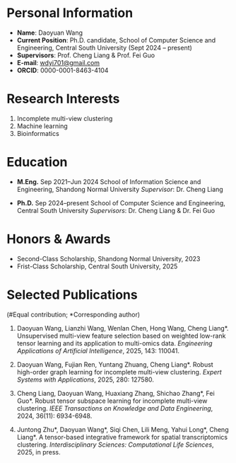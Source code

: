 # Personal Information
- **Name**: Daoyuan Wang 
- **Current Position**: Ph.D. candidate, School of Computer Science and Engineering, Central South University (Sept 2024 – present) 
- **Supervisors**: Prof. Cheng Liang & Prof. Fei Guo 
- **E-mail**: wdyi701@gmail.com 
- **ORCID**: 0000-0001-8463-4104

# Research Interests
1. Incomplete multi-view clustering
2. Machine learning
3. Bioinformatics

# Education
- **M.Eng.** Sep 2021–Jun 2024 
  School of Information Science and Engineering, Shandong Normal University 
  *Supervisor*: Dr. Cheng Liang 

- **Ph.D.** Sep 2024–present 
  School of Computer Science and Engineering, Central South University 
  *Supervisors*: Dr. Cheng Liang & Dr. Fei Guo 

# Honors & Awards
- Second-Class Scholarship, Shandong Normal University, 2023
- Frist-Class Scholarship, Central South University, 2025

# Selected Publications
(#Equal contribution; *Corresponding author)

1. Daoyuan Wang, Lianzhi Wang, Wenlan Chen, Hong Wang, Cheng Liang*. 
   Unsupervised multi-view feature selection based on weighted low-rank tensor learning and its application to multi-omics data. 
   *Engineering Applications of Artificial Intelligence*, 2025, 143: 110041. 

2. Daoyuan Wang, Fujian Ren, Yuntang Zhuang, Cheng Liang*. 
   Robust high-order graph learning for incomplete multi-view clustering. 
   *Expert Systems with Applications*, 2025, 280: 127580.

3. Cheng Liang, Daoyuan Wang, Huaxiang Zhang, Shichao Zhang\*, Fei Guo\*. 
   Robust tensor subspace learning for incomplete multi-view clustering. 
   *IEEE Transactions on Knowledge and Data Engineering*, 2024, 36(11): 6934-6948. 

4. Juntong Zhu\*, Daoyuan Wang\*, Siqi Chen, Lili Meng, Yahui Long\*, Cheng Liang\*. 
   A tensor-based integrative framework for spatial transcriptomics clustering.
   *Interdisciplinary Sciences: Computational Life Sciences*, 2025, in press.




